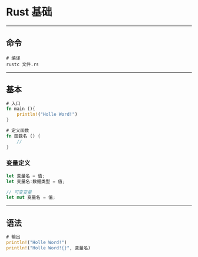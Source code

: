 # Rust 基础

---
## 命令

```shell
# 编译
rustc 文件.rs
```

---
## 基本

```Rust
# 入口
fn main (){
    println!("Holle Word!")
}
```

```Rust
# 定义函数
fn 函数名 () {
    //
}
```

### 变量定义

```Rust
let 变量名 = 值;
let 变量名:数据类型 = 值;

// 可变变量
let mut 变量名 = 值;
```




---
## 语法

```Rust
# 输出
println!("Holle Word!")
println!("Holle Word!{}", 变量名)
```